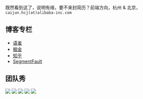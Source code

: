 既然看到这了，说明有缘，要不来封简历？前端方向，杭州 & 北京，`caijun.hcj(at)alibaba-inc.com`

## 博客专栏

 - [语雀](https://www.yuque.com/es2049/blog)
 - [掘金](https://juejin.im/user/5b2a365251882574a54da0bb/posts)
 - [知乎](https://zhuanlan.zhihu.com/es2049)
 - [SegmentFault](https://segmentfault.com/blog/es2049)

## 团队秀

![](https://img.alicdn.com/tfs/TB1hqJcriMnBKNjSZFCXXX0KFXa-4032-3024.jpg)
![](https://img.alicdn.com/tfs/TB1iXMvq8smBKNjSZFFXXcT9VXa-3840-2160.jpg)
![](https://img.alicdn.com/tfs/TB1AXsOqYZnBKNjSZFrXXaRLFXa-3840-2160.jpg)
![](https://img.alicdn.com/tfs/TB1.gIfqYorBKNjSZFjXXc_SpXa-3840-2160.jpg)
![](https://img.alicdn.com/tfs/TB1hqUGq8jTBKNjSZFNXXasFXXa-3840-2160.jpg)
